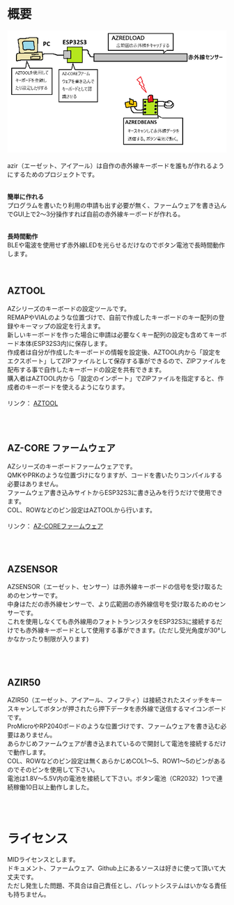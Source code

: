 # 概要
<img src="/images/gaiyo.png"><br>
<br>
azir（エーゼット、アイアール）は自作の赤外線キーボードを誰もが作れるようにするためのプロジェクトです。
<br><br>

<b>簡単に作れる</b><br>
プログラムを書いたり利用の申請も出す必要が無く、ファームウェアを書き込んでGUI上で2～3分操作すれば自前の赤外線キーボードが作れる。<br>
<br>

<b>長時間動作</b><br>
BLEや電波を使用せず赤外線LEDを光らせるだけなのでボタン電池で長時間動作します。<br>
<br><br>

## AZTOOL
AZシリーズのキーボードの設定ツールです。<br>
REMAPやVIALのような位置づけで、自前で作成したキーボードのキー配列の登録やキーマップの設定を行えます。<br>
新しいキーボードを作った場合に申請は必要なくキー配列の設定も含めてキーボード本体(ESP32S3内)に保存します。<br>
作成者は自分が作成したキーボードの情報を設定後、AZTOOL内から「設定をエクスポート」してZIPファイルとして保存する事ができるので、ZIPファイルを配布する事で自作したキーボードの設定を共有できます。<br>
購入者はAZTOOL内から「設定のインポート」でZIPファイルを指定すると、作成者のキーボードを使えるようになります。<br>
<br>
リンク： <a href="https://palette-system.github.io/aztool/">AZTOOL</a><br>

<br><br>

## AZ-CORE ファームウェア
AZシリーズのキーボードファームウェアです。<br>
QMKやPRKのような位置づけになりますが、コードを書いたりコンパイルする必要はありません。<br>
ファームウェア書き込みサイトからESP32S3に書き込みを行うだけで使用できます。<br>
COL、ROWなどのピン設定はAZTOOLから行います。<br>
<br>
リンク： <a href="https://palette-system.github.io/az-core/index_s3.html">AZ-COREファームウェア</a><br>

<br><br>

## AZSENSOR
AZSENSOR（エーゼット、センサー）は赤外線キーボードの信号を受け取るためのセンサーです。<br>
中身はただの赤外線センサーで、より広範囲の赤外線信号を受け取るためのセンサーです。<br>
これを使用しなくても赤外線用のフォトトランジスタをESP32S3に接続するだけでも赤外線キーボードとして使用する事ができます。(ただし受光角度が30°しかなかったり制限が入ります)<br>

<br><br>

## AZIR50
AZIR50（エーゼット、アイアール、フィフティ）は接続されたスイッチをキースキャンしてボタンが押されたら押下データを赤外線で送信するマイコンボードです。<br>
ProMicroやRP2040ボードのような位置づけです、ファームウェアを書き込む必要はありません。<br>
あらかじめファームウェアが書き込まれているので開封して電池を接続するだけで動作します。<br>
COL、ROWなどのピン設定は無くあらかじめCOL1～5、ROW1～5のピンがあるのでそのピンを使用して下さい。<br>
電池は1.8V～5.5V内の電池を接続して下さい。ボタン電池（CR2032）1つで連続稼働10日以上動作しました。<br>

<br><br>

# ライセンス
MIDライセンスとします。<br>
ドキュメント、ファームウェア、Github上にあるソースは好きに使って頂いて大丈夫です。<br>
ただし発生した問題、不具合は自己責任とし、パレットシステムはいかなる責任も持ちません。<br>


